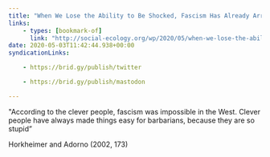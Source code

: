 ```yaml
---
title: "When We Lose the Ability to Be Shocked, Fascism Has Already Arrived | Institute for Social Ecology"
links:
    - types: [bookmark-of]
      link: "http://social-ecology.org/wp/2020/05/when-we-lose-the-ability-to-be-shocked-fascism-has-already-arrived/"
date: 2020-05-03T11:42:44.938+00:00
syndicationLinks:

    - https://brid.gy/publish/twitter

    - https://brid.gy/publish/mastodon

---
```


"According to the clever people, fascism was impossible in the West. Clever people have always made things easy for barbarians, because they are so stupid”

Horkheimer and Adorno (2002, 173)